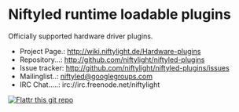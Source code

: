 Niftyled runtime loadable plugins
=================================

Officially supported hardware driver plugins.



* Project Page.: http://wiki.niftylight.de/Hardware-plugins
* Repository...: http://github.com/niftylight/niftyled-plugins
* Issue tracker: http://github.com/niftylight/niftyled-plugins/issues
* Mailinglist..: niftyled@googlegroups.com
* IRC Chat.....: irc://irc.freenode.net/niftylight

[![Flattr this git repo](http://api.flattr.com/button/flattr-badge-large.png)](https://flattr.com/thing/1345750/niftyled)

